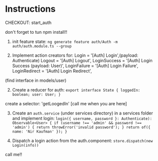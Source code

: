 # Instructions

CHECKOUT: start_auth

don't forget to tun npm install!!

1. init feature state:
  `ng generate feature auth/Auth -m auth/auth.module.ts --group`

2. Implement action creators for:
      Login         = '[Auth] Login',(payload: Authenticate)
      Logout        = '[Auth] Logout',
      LoginSuccess  = '[Auth] Login Success (payload: User)',
      LoginFailure  = '[Auth] Login Failure', 
      LoginRedirect = '[Auth] Login Redirect',

(find interface in models/user)
      
2. Create a reducer for auth:
`
  export interface State {
    loggedIn: boolean;
    user: User;
  }
`

create a selector: 'getLoogedIn' [call me when you are here]

3. Create an `auth.service` (under services directory) in a services folder and implement login:
`
login({ username, password }: Authenticate): Observable<User> {
    if (username !== 'admin' && password !== 'admin') {
      return throwError('invalid password');
    }
    return of({ name: 'Nir Kaufman' });
  }
`

5. Dispatch a login action from the auth.component:
`
  store.dispatch(new Login(info))
`
 

call me!!

